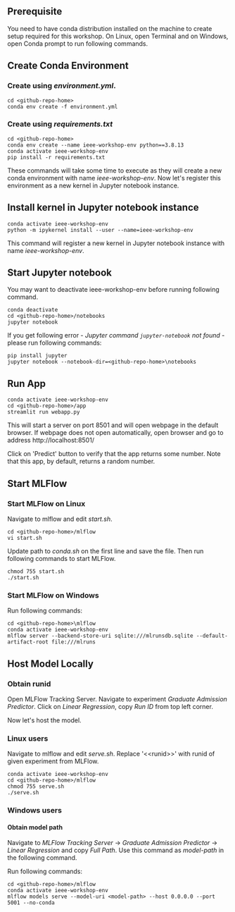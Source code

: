 ## Prerequisite

You need to have conda distribution installed on the machine to create setup required for this workshop. On Linux, open Terminal and on Windows, open Conda prompt to run following commands.


## Create Conda Environment

### Create using *environment.yml*.

```
cd <github-repo-home>
conda env create -f environment.yml
```

### Create using *requirements.txt*

```
cd <github-repo-home>
conda env create --name ieee-workshop-env python==3.8.13
conda activate ieee-workshop-env
pip install -r requirements.txt
```

These commands will take some time to execute as they will create a new conda environment with name *ieee-workshop-env*. Now let's register this environment as a new kernel in Jupyter notebook instance.


## Install kernel in Jupyter notebook instance

```
conda activate ieee-workshop-env
python -m ipykernel install --user --name=ieee-workshop-env
```
This command will register a new kernel in Jupyter notebook instance with name *ieee-workshop-env*.


## Start Jupyter notebook

You may want to deactivate ieee-workshop-env before running following command.

```
conda deactivate
cd <github-repo-home>/notebooks
jupyter notebook
```

If you get following error - *Jupyter command `jupyter-notebook` not found* - please run following commands:
```
pip install jupyter
jupyter notebook --notebook-dir=<github-repo-home>\notebooks
```


## Run App

```
conda activate ieee-workshop-env
cd <github-repo-home>/app
streamlit run webapp.py
```
This will start a server on port 8501 and will open webpage in the default browser. If webpage does not open automatically, open browser and go to address http://localhost:8501/

Click on 'Predict' button to verify that the app returns some number. Note that this app, by default, returns a random number.


## Start MLFlow

### Start MLFlow on Linux

Navigate to mlflow and edit *start.sh*.

```
cd <github-repo-home>/mlflow
vi start.sh
```

Update path to *conda.sh* on the first line and save the file. Then run following commands to start MLFlow.

```
chmod 755 start.sh
./start.sh
```

### Start MLFlow on Windows

Run following commands:
```
cd <github-repo-home>\mlflow
conda activate ieee-workshop-env
mlflow server --backend-store-uri sqlite:///mlrunsdb.sqlite --default-artifact-root file:///mlruns
```


## Host Model Locally

### Obtain runid

Open MLFlow Tracking Server. Navigate to experiment *Graduate Admission Predictor*. Click on *Linear Regression*, copy *Run ID* from top left corner.

Now let's host the model.

### Linux users

Navigate to mlflow and edit *serve.sh*.
Replace '\<\<runid>>' with runid of given experiment from MLFlow.

```
conda activate ieee-workshop-env
cd <github-repo-home>/mlflow
chmod 755 serve.sh
./serve.sh
```

### Windows users

#### Obtain model path
Navigate to *MLFlow Tracking Server* -> *Graduate Admission Predictor* -> *Linear Regression* and copy *Full Path*. Use this command as *model-path* in the following command.

Run following commands:
```
cd <github-repo-home>/mlflow
conda activate ieee-workshop-env
mlflow models serve --model-uri <model-path> --host 0.0.0.0 --port 5001 --no-conda
```

